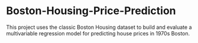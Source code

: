 # Boston-Housing-Price-Prediction
This project uses the classic Boston Housing dataset to build and evaluate a multivariable regression model for predicting house prices in 1970s Boston.
